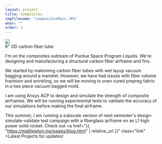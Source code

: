 ```yaml
---
layout: project
title: Composites
imgFilename: "compositesMain.JPG"
when: ""
order: 3
---
```


<div class="imgCptnBox">
<img src="{{ "assets/images/compositesMain.JPG" | relative_url }}" class="articleImgMain">
<figcaption class="articleCaption">6" OD carbon fiber tube</figcaption>
</div>

I'm on the composites subteam of Purdue Space Program Liquids. We're designing and manufacturing a structural carbon fiber airframe and fins.

We started by makinmng carbon fiber tubes with wet layup vacuum bagging around a mandrel. However, we have had issues with fiber volume fractoion and wrinkling, so we will be moving to oven cured prepreg fabric in a two piece vacuum bagged mold.

I am using Ansys ACP to design and simulate the strength of composite airframes. We will be running experimental tests to validate the accuracy of our simulations before making the final airframe.

This summer, I am running a subscale version of next semester's design-simulate-validate test campaign with a fiberglass airframe on an L1 high power solid rocket. Check out <a href="{{ "https://mattlewton.me/pages/blog.html" | relative_url }}" class="link" >Latest Projects</a> for updates!